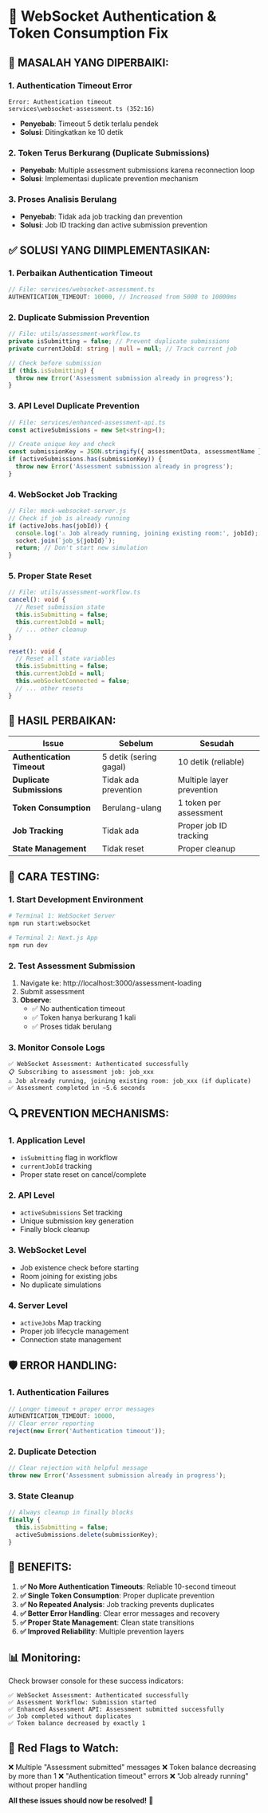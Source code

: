 # 🔧 WebSocket Authentication & Token Consumption Fix

## 🚨 **MASALAH YANG DIPERBAIKI:**

### 1. **Authentication Timeout Error**
```
Error: Authentication timeout
services\websocket-assessment.ts (352:16)
```
- **Penyebab**: Timeout 5 detik terlalu pendek
- **Solusi**: Ditingkatkan ke 10 detik

### 2. **Token Terus Berkurang (Duplicate Submissions)**
- **Penyebab**: Multiple assessment submissions karena reconnection loop
- **Solusi**: Implementasi duplicate prevention mechanism

### 3. **Proses Analisis Berulang**
- **Penyebab**: Tidak ada job tracking dan prevention
- **Solusi**: Job ID tracking dan active submission prevention

## ✅ **SOLUSI YANG DIIMPLEMENTASIKAN:**

### 1. **Perbaikan Authentication Timeout**
```typescript
// File: services/websocket-assessment.ts
AUTHENTICATION_TIMEOUT: 10000, // Increased from 5000 to 10000ms
```

### 2. **Duplicate Submission Prevention**
```typescript
// File: utils/assessment-workflow.ts
private isSubmitting = false; // Prevent duplicate submissions
private currentJobId: string | null = null; // Track current job

// Check before submission
if (this.isSubmitting) {
  throw new Error('Assessment submission already in progress');
}
```

### 3. **API Level Duplicate Prevention**
```typescript
// File: services/enhanced-assessment-api.ts
const activeSubmissions = new Set<string>();

// Create unique key and check
const submissionKey = JSON.stringify({ assessmentData, assessmentName });
if (activeSubmissions.has(submissionKey)) {
  throw new Error('Assessment submission already in progress');
}
```

### 4. **WebSocket Job Tracking**
```javascript
// File: mock-websocket-server.js
// Check if job is already running
if (activeJobs.has(jobId)) {
  console.log('⚠️ Job already running, joining existing room:', jobId);
  socket.join(`job_${jobId}`);
  return; // Don't start new simulation
}
```

### 5. **Proper State Reset**
```typescript
// File: utils/assessment-workflow.ts
cancel(): void {
  // Reset submission state
  this.isSubmitting = false;
  this.currentJobId = null;
  // ... other cleanup
}

reset(): void {
  // Reset all state variables
  this.isSubmitting = false;
  this.currentJobId = null;
  this.webSocketConnected = false;
  // ... other resets
}
```

## 🎯 **HASIL PERBAIKAN:**

| Issue | Sebelum | Sesudah |
|-------|---------|---------|
| **Authentication Timeout** | 5 detik (sering gagal) | 10 detik (reliable) |
| **Duplicate Submissions** | Tidak ada prevention | Multiple layer prevention |
| **Token Consumption** | Berulang-ulang | 1 token per assessment |
| **Job Tracking** | Tidak ada | Proper job ID tracking |
| **State Management** | Tidak reset | Proper cleanup |

## 🚀 **CARA TESTING:**

### 1. **Start Development Environment**
```bash
# Terminal 1: WebSocket Server
npm run start:websocket

# Terminal 2: Next.js App
npm run dev
```

### 2. **Test Assessment Submission**
1. Navigate ke: http://localhost:3000/assessment-loading
2. Submit assessment
3. **Observe**: 
   - ✅ No authentication timeout
   - ✅ Token hanya berkurang 1 kali
   - ✅ Proses tidak berulang

### 3. **Monitor Console Logs**
```
✅ WebSocket Assessment: Authenticated successfully
📋 Subscribing to assessment job: job_xxx
⚠️ Job already running, joining existing room: job_xxx (if duplicate)
✅ Assessment completed in ~5.6 seconds
```

## 🔍 **PREVENTION MECHANISMS:**

### 1. **Application Level**
- `isSubmitting` flag in workflow
- `currentJobId` tracking
- Proper state reset on cancel/complete

### 2. **API Level**
- `activeSubmissions` Set tracking
- Unique submission key generation
- Finally block cleanup

### 3. **WebSocket Level**
- Job existence check before starting
- Room joining for existing jobs
- No duplicate simulations

### 4. **Server Level**
- `activeJobs` Map tracking
- Proper job lifecycle management
- Connection state management

## 🛡️ **ERROR HANDLING:**

### 1. **Authentication Failures**
```typescript
// Longer timeout + proper error messages
AUTHENTICATION_TIMEOUT: 10000,
// Clear error reporting
reject(new Error('Authentication timeout'));
```

### 2. **Duplicate Detection**
```typescript
// Clear rejection with helpful message
throw new Error('Assessment submission already in progress');
```

### 3. **State Cleanup**
```typescript
// Always cleanup in finally blocks
finally {
  this.isSubmitting = false;
  activeSubmissions.delete(submissionKey);
}
```

## 🎉 **BENEFITS:**

1. **✅ No More Authentication Timeouts**: Reliable 10-second timeout
2. **✅ Single Token Consumption**: Proper duplicate prevention
3. **✅ No Repeated Analysis**: Job tracking prevents duplicates
4. **✅ Better Error Handling**: Clear error messages and recovery
5. **✅ Proper State Management**: Clean state transitions
6. **✅ Improved Reliability**: Multiple prevention layers

## 📊 **Monitoring:**

Check browser console for these success indicators:
```
✅ WebSocket Assessment: Authenticated successfully
✅ Assessment Workflow: Submission started
✅ Enhanced Assessment API: Assessment submitted successfully
✅ Job completed without duplicates
✅ Token balance decreased by exactly 1
```

## 🚨 **Red Flags to Watch:**

❌ Multiple "Assessment submitted" messages
❌ Token balance decreasing by more than 1
❌ "Authentication timeout" errors
❌ "Job already running" without proper handling

**All these issues should now be resolved!** 🎉
